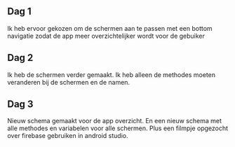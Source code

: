 ## Dag 1

Ik heb ervoor gekozen om de schermen aan te passen met een bottom navigatie zodat de app meer overzichtelijker wordt voor de gebuiker

## Dag 2

Ik heb de schermen verder gemaakt. Ik heb alleen de methodes moeten veranderen bij de schermen en de namen.

## Dag 3

Nieuw schema gemaakt voor de app overzicht. En een nieuw schema met alle methodes en variabelen voor alle schermen. Plus een filmpje opgezocht over firebase gebruiken in android studio. 
